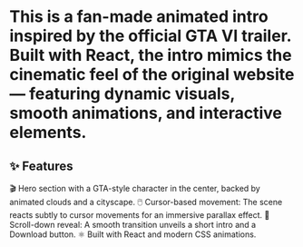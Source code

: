 # This is a fan-made animated intro inspired by the official GTA VI trailer. Built with React, the intro mimics the cinematic feel of the original website — featuring dynamic visuals, smooth animations, and interactive elements.

## ✨ Features
🎬 Hero section with a GTA-style character in the center, backed by animated clouds and a cityscape.
🖱️ Cursor-based movement: The scene reacts subtly to cursor movements for an immersive parallax effect.
🔽 Scroll-down reveal: A smooth transition unveils a short intro and a Download button.
⚛️ Built with React and modern CSS animations.
